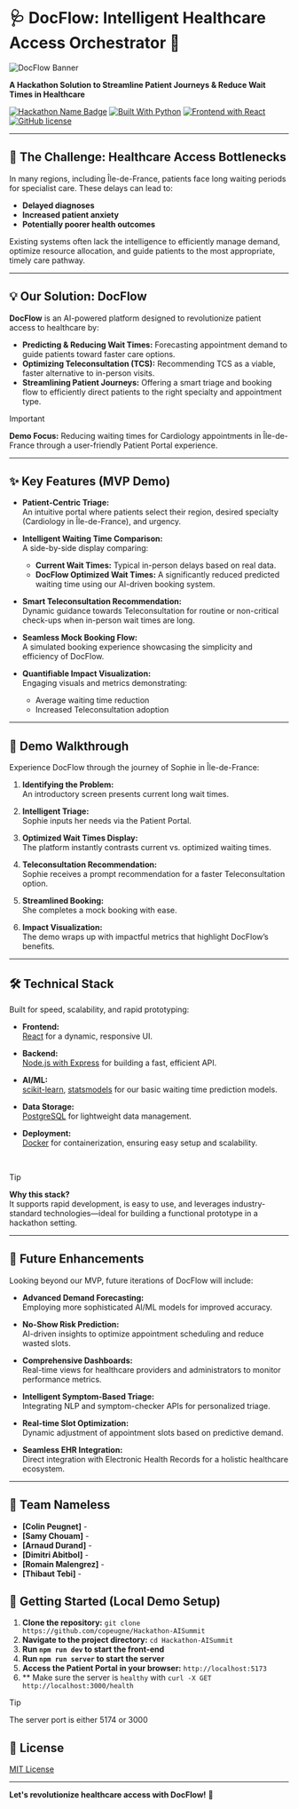 # 🩺 DocFlow: Intelligent Healthcare Access Orchestrator 🚀

![DocFlow Banner](https://files.catbox.moe/3oxeax.webp)

**A Hackathon Solution to Streamline Patient Journeys & Reduce Wait Times in Healthcare**

[![Hackathon Name Badge](https://img.shields.io/badge/Hackathon-Nameless-blue.svg)](https://hackathon.example.com) [![Built With Python](https://img.shields.io/badge/Built%20With-Python-blue.svg)](https://www.python.org/) [![Frontend with React](https://img.shields.io/badge/Frontend-React-blue.svg)](https://reactjs.org/) [![GitHub license](https://img.shields.io/badge/license-MIT-blue)](https://github.com/copeugne/Hackathon-AISummit/blob/main/LICENSE)

---

## 🎯 The Challenge: Healthcare Access Bottlenecks

In many regions, including Île-de-France, patients face long waiting periods for specialist care. These delays can lead to:
- **Delayed diagnoses**
- **Increased patient anxiety**
- **Potentially poorer health outcomes**

Existing systems often lack the intelligence to efficiently manage demand, optimize resource allocation, and guide patients to the most appropriate, timely care pathway.

---

## 💡 Our Solution: DocFlow

**DocFlow** is an AI-powered platform designed to revolutionize patient access to healthcare by:
- **Predicting & Reducing Wait Times:** Forecasting appointment demand to guide patients toward faster care options.
- **Optimizing Teleconsultation (TCS):** Recommending TCS as a viable, faster alternative to in-person visits.
- **Streamlining Patient Journeys:** Offering a smart triage and booking flow to efficiently direct patients to the right specialty and appointment type.

> [!IMPORTANT]
> **Demo Focus:** Reducing waiting times for Cardiology appointments in Île-de-France through a user-friendly Patient Portal experience.

---

## ✨ Key Features (MVP Demo)

- **Patient-Centric Triage:**  
  An intuitive portal where patients select their region, desired specialty (Cardiology in Île-de-France), and urgency.

- **Intelligent Waiting Time Comparison:**  
  A side-by-side display comparing:
  - **Current Wait Times:** Typical in-person delays based on real data.
  - **DocFlow Optimized Wait Times:** A significantly reduced predicted waiting time using our AI-driven booking system.

- **Smart Teleconsultation Recommendation:**  
  Dynamic guidance towards Teleconsultation for routine or non-critical check-ups when in-person wait times are long.

- **Seamless Mock Booking Flow:**  
  A simulated booking experience showcasing the simplicity and efficiency of DocFlow.

- **Quantifiable Impact Visualization:**  
  Engaging visuals and metrics demonstrating:
  - Average waiting time reduction
  - Increased Teleconsultation adoption
 
---

## 🚀 Demo Walkthrough

Experience DocFlow through the journey of Sophie in Île-de-France:

1. **Identifying the Problem:**  
   An introductory screen presents current long wait times.
   
2. **Intelligent Triage:**  
   Sophie inputs her needs via the Patient Portal.
   
3. **Optimized Wait Times Display:**  
   The platform instantly contrasts current vs. optimized waiting times.
   
4. **Teleconsultation Recommendation:**  
   Sophie receives a prompt recommendation for a faster Teleconsultation option.
   
5. **Streamlined Booking:**  
   She completes a mock booking with ease.
   
6. **Impact Visualization:**  
   The demo wraps up with impactful metrics that highlight DocFlow’s benefits.

---

## 🛠️ Technical Stack

Built for speed, scalability, and rapid prototyping:

- **Frontend:**  
  [React](https://reactjs.org/) for a dynamic, responsive UI.
  
- **Backend:**  
  [Node.js with Express](https://expressjs.com/) for building a fast, efficient API.
  
- **AI/ML:**  
  [scikit-learn](https://scikit-learn.org/), [statsmodels](https://www.statsmodels.org/stable/index.html) for our basic waiting time prediction models.
  
- **Data Storage:**  
  [PostgreSQL](https://www.postgresql.org/) for lightweight data management.
  
- **Deployment:**  
  [Docker](https://www.docker.com/) for containerization, ensuring easy setup and scalability.
  
<br>

> [!TIP]
> **Why this stack?**  
> It supports rapid development, is easy to use, and leverages industry-standard technologies—ideal for building a functional prototype in a hackathon setting.

---

## 🔮 Future Enhancements

Looking beyond our MVP, future iterations of DocFlow will include:
- **Advanced Demand Forecasting:**  
  Employing more sophisticated AI/ML models for improved accuracy.
  
- **No-Show Risk Prediction:**  
  AI-driven insights to optimize appointment scheduling and reduce wasted slots.
  
- **Comprehensive Dashboards:**  
  Real-time views for healthcare providers and administrators to monitor performance metrics.
  
- **Intelligent Symptom-Based Triage:**  
  Integrating NLP and symptom-checker APIs for personalized triage.
  
- **Real-time Slot Optimization:**  
  Dynamic adjustment of appointment slots based on predictive demand.
  
- **Seamless EHR Integration:**  
  Direct integration with Electronic Health Records for a holistic healthcare ecosystem.

---

## 🤝 Team Nameless

  * **[Colin Peugnet]** - 
  * **[Samy Chouam]** - 
  * **[Arnaud Durand]** - 
  * **[Dimitri Abitbol]** - 
  * **[Romain Malengrez]** - 
  * **[Thibaut Tebi]** - 

## 🚀 Getting Started (Local Demo Setup)

1.  **Clone the repository:** `git clone https://github.com/copeugne/Hackathon-AISummit`
2.  **Navigate to the project directory:** `cd Hackathon-AISummit`
3.  **Run `npm run dev` to start the front-end**
4.  **Run `npm run server` to start the server**
5.  **Access the Patient Portal in your browser:** `http://localhost:5173`
6.  ** Make sure the server is `healthy` with `curl -X GET http://localhost:3000/health`

> [!TIP]
> The server port is either 5174 or 3000

## 📄 License

[MIT License](https://github.com/copeugne/Hackathon-AISummit/blob/main/LICENSE)

-----

**Let's revolutionize healthcare access with DocFlow\!** 🚀

